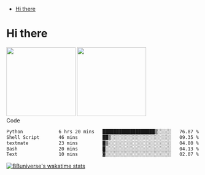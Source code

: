 <!--ts-->
* [Hi there](#hi-there)

<!-- Created by https://github.com/ekalinin/github-markdown-toc -->
<!-- Added by: runner, at: Wed Sep 27 04:19:34 UTC 2023 -->

<!--te-->


# Hi there

<!--
**BBuniverse/BBuniverse** is a ✨ _special_ ✨ repository because its `README.md` (this file) appears on your GitHub profile.

Here are some ideas to get you started:

- 🔭 I’m currently working on ...
- 🌱 I’m currently learning ...
- 👯 I’m looking to collaborate on ...
- 🤔 I’m looking for help with ...
- 💬 Ask me about ...
- 📫 How to reach me: ...
- 😄 Pronouns: ...
- ⚡ Fun fact: ...
-->


<div display="flex">
  <img src="https://github-readme-stats.vercel.app/api?username=BBuniverse&show_icons=true&count_private=true&theme=radical&hide_border=true" height="180"/>
  <img src="https://github-readme-stats.vercel.app/api/top-langs/?username=BBuniverse&layout=compact&theme=radical&hide_border=true" height="180"/>
</div
     

## Code
<!--START_SECTION:waka-->

```txt
Python             6 hrs 20 mins   ███████████████████▒░░░░░   76.87 %
Shell Script       46 mins         ██▒░░░░░░░░░░░░░░░░░░░░░░   09.35 %
textmate           23 mins         █▒░░░░░░░░░░░░░░░░░░░░░░░   04.80 %
Bash               20 mins         █░░░░░░░░░░░░░░░░░░░░░░░░   04.13 %
Text               10 mins         ▓░░░░░░░░░░░░░░░░░░░░░░░░   02.07 %
```

<!--END_SECTION:waka-->
     
[![BBuniverse's wakatime stats](https://github-readme-stats.vercel.app/api/wakatime?username=BBuniverse)](https://github.com/anuraghazra/github-readme-stats)
